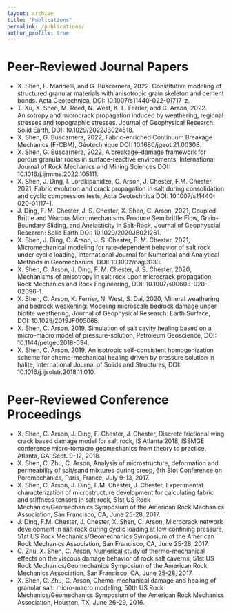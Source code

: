 ```yaml
---
layout: archive
title: "Publications"
permalink: /publications/
author_profile: true
---
```


Peer-Reviewed Journal Papers
======
* X. Shen, F. Marinelli, and G. Buscarnera, 2022. Constitutive modeling of structured granular materials with anisotropic grain skeleton and cement bonds. Acta Geotechnica, DOI: 10.1007/s11440-022-01717-z.
* T. Xu, X. Shen, M. Reed, N. West, K. L. Ferrier, and C. Arson, 2022. Anisotropy and microcrack propagation induced by weathering, regional stresses and topographic stresses. Journal of Geophysical Research: Solid Earth, DOI: 10.1029/2022JB024518.
* X. Shen, G. Buscarnera, 2022, Fabric-enriched Continuum Breakage Mechanics
(F-CBM), Géotechnique DOI: 10.1680/jgeot.21.00308.
* X. Shen, G. Buscarnera, 2022, A breakage–damage framework for porous granular
rocks in surface-reactive environments, International Journal of Rock Mechanics and
Mining Sciences DOI: 10.1016/j.ijrmms.2022.105111.
* X. Shen, J. Ding, I. Lordkipanidze, C. Arson, J. Chester, F.M. Chester, 2021, Fabric
evolution and crack propagation in salt during consolidation and cyclic compression
tests, Acta Geotechnica DOI: 10.1007/s11440-020-01117-1.
* J. Ding, F. M. Chester, J. S. Chester, X. Shen, C. Arson, 2021, Coupled Brittle
and Viscous Micromechanisms Produce Semibrittle Flow, Grain-Boundary Sliding,
and Anelasticity in Salt-Rock, Journal of Geophyscial Research: Solid Earth DOI:
10.1029/2020JB021261.
* X. Shen, J. Ding, C. Arson, J. S. Chester, F. M. Chester, 2021, Micromechanical modeling
for rate-dependent behavior of salt rock under cyclic loading, International Journal
for Numerical and Analytical Methods in Geomechanics, DOI: 10.1002/nag.3133.
* X. Shen, C. Arson, J. Ding, F. M. Chester, J. S. Chester, 2020, Mechanisms of
anisotropy in salt rock upon microcrack propagation, Rock Mechanics and Rock
Engineering, DOI: 10.1007/s00603-020-02096-1.
* X. Shen, C. Arson, K. Ferrier, N. West, S. Dai, 2020, Mineral weathering and bedrock
weakening: Modeling microscale bedrock damage under biotite weathering, Journal
of Geophysical Research: Earth Surface, DOI: 10.1029/2019JF005068.
* X. Shen, C. Arson, 2019, Simulation of salt cavity healing based on a micro-macro
model of pressure-solution, Petroleum Geoscience, DOI: 10.1144/petgeo2018-094.
* X. Shen, C. Arson, 2019, An isotropic self-consistent homogenization scheme for
chemo-mechanical healing driven by pressure solution in halite, International Journal
of Solids and Structures, DOI: 10.1016/j.ijsolstr.2018.11.010.

Peer-Reviewed Conference Proceedings
======
* X. Shen, C. Arson, J. Ding, F. Chester, J. Chester, Discrete frictional wing crack
based damage model for salt rock, IS Atlanta 2018, ISSMGE conference micro-tomacro
geomechanics from theory to practice, Atlanta, GA, Sept. 9-12, 2018.
* X. Shen, C. Zhu, C. Arson, Analysis of microstructure, deformation and permeability
of salt/sand mixtures during creep, 6th Biot Conference on Poromechanics, Paris,
France, July 9-13, 2017.
* X. Shen, C. Arson, J. Ding, F.M. Chester, J. Chester, Experimental characterization
of microstructure development for calculating fabric and stiffness tensors in salt rock,
51st US Rock Mechanics/Geomechanics Symposium of the American Rock Mechanics
Association, San Francisco, CA, June 25-28, 2017.
* J. Ding, F.M. Chester, J. Chester, X. Shen, C. Arson, Microcrack network development
in salt rock during cyclic loading at low confining pressure, 51st US Rock
Mechanics/Geomechanics Symposium of the American Rock Mechanics Association,
San Francisco, CA, June 25-28, 2017.
* C. Zhu, X. Shen, C. Arson, Numerical study of thermo-mechanical effects on the
viscous damage behavior of rock salt caverns, 51st US Rock Mechanics/Geomechanics
Symposium of the American Rock Mechanics Association, San Francisco, CA, June
25-28, 2017.
* X. Shen, C. Zhu, C. Arson, Chemo-mechanical damage and healing of granular salt:
micro-macro modeling, 50th US Rock Mechanics/Geomechanics Symposium of the
American Rock Mechanics Association, Houston, TX, June 26-29, 2016.
